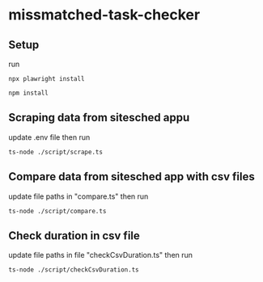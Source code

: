 # missmatched-task-checker

## Setup

run
```npx playwright install-deps
npx plawright install

npm install
```
## Scraping data from sitesched appu

update .env file then run
```
ts-node ./script/scrape.ts
```

## Compare data from sitesched app with csv files

update file paths in "compare.ts" then run
```
ts-node ./script/compare.ts
```

## Check duration in csv file

update file paths in file "checkCsvDuration.ts" then run
```
ts-node ./script/checkCsvDuration.ts
```